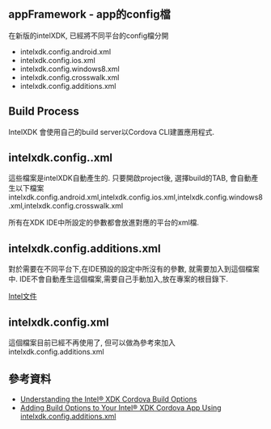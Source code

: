 appFramework - app的config檔
------

在新版的intelXDK, 已經將不同平台的config檔分開

* intelxdk.config.android.xml
* intelxdk.config.ios.xml
* intelxdk.config.windows8.xml
* intelxdk.config.crosswalk.xml
* intelxdk.config.additions.xml

## Build Process
IntelXDK 會使用自己的build server以Cordova CLI建置應用程式.

## intelxdk.config.<platform>.xml
這些檔案是intelXDK自動產生的. 只要開啟project後, 選擇build的TAB, 會自動產生以下檔案
intelxdk.config.android.xml,intelxdk.config.ios.xml,intelxdk.config.windows8.xml,intelxdk.config.crosswalk.xml

所有在XDK IDE中所設定的參數都會放進對應的平台的xml檔.

## intelxdk.config.additions.xml
對於需要在不同平台下,在IDE預設的設定中所沒有的參數, 就需要加入到這個檔案中. IDE不會自動產生這個檔案,需要自己手動加入,放在專案的根目錄下.

[Intel文件](https://software.intel.com/en-us/html5/articles/adding-special-build-options-to-your-xdk-cordova-app-with-the-intelxdk-config-additions-xml-file)

## intelxdk.config.xml
這個檔案目前已經不再使用了, 但可以做為參考來加入intelxdk.config.additions.xml

## 參考資料
* [Understanding the Intel® XDK Cordova Build Options](https://software.intel.com/en-us/html5/articles/using-the-cordova-for-android-ios-etc-build-option)
* [Adding Build Options to Your Intel® XDK Cordova App Using intelxdk.config.additions.xml](https://software.intel.com/en-us/html5/articles/adding-special-build-options-to-your-xdk-cordova-app-with-the-intelxdk-config-additions-xml-file)